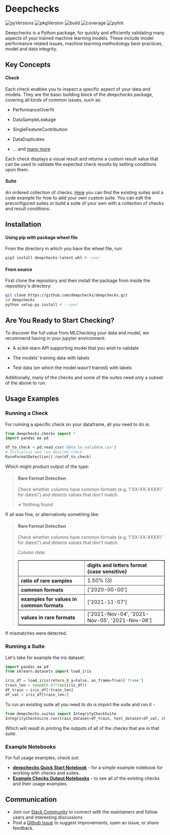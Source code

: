 
# Deepchecks

![pyVersions](https://img.shields.io/pypi/pyversions/deepchecks)
![pkgVersion](https://img.shields.io/pypi/v/deepchecks)
![build](https://github.com/deepchecks/deepchecks/actions/workflows/build.yml/badge.svg)
![coverage](https://deepchecks-public.s3.eu-west-1.amazonaws.com/deepchecks/coverage.svg)
![pylint](https://deepchecks-public.s3.eu-west-1.amazonaws.com/deepchecks/pylint.svg)

Deepchecks is a Python package, for quickly and efficiently validating many aspects of your trained machine learning models. These include model performance related issues, machine learning methodology best-practices, model and data integrity.

## Key Concepts

#### Check
Each check enables you to inspect a specific aspect of your data and models. They are the basic building block of the deepchecks package, covering all kinds of common issues, such as:

-   PerformanceOverfit
    
-   DataSampleLeakage
    
-   SingleFeatureContribution
    
-   DataDuplicates
    
-   … and [many more](./notebooks)
    

Each check displays a visual result and returns a custom result value that can be used to validate the expected check results by setting conditions upon them.

#### Suite
An ordered collection of checks. [Here](deepchecks/suites) you can find the existing suites and a code example for how to add your own custom suite. You can edit the preconfigured suites or build a suite of your own with a collection of checks and result conditions.
  

## Installation

#### Using pip with package wheel file
From the directory in which you have the wheel file, run:
```bash
pip3 install deepchecks-latest.whl #--user
```

#### From source
First clone the repository and then install the package from inside the repository's directory:
```bash
git clone https://github.com/deepchecks/deepchecks.git
cd deepchecks
python setup.py install # --user
```


## Are You Ready  to Start Checking?

To discover the full value from MLChecking your data and model, we recommend having in your jupyter environment:

-   A scikit-learn API supporting model that you wish to validate
    
-   The models’ training data with labels
    
-   Test data (on which the model wasn’t trained) with labels  

Additionally, many of the checks and some of the suites need only a subset of the above to run.

## Usage Examples

### Running a Check
For running a specific check on your dataframe, all you need to do is:

```python
from deepchecks.checks import *
import pandas as pd

df_to_check = pd.read_csv('data_to_validate.csv')
# Initialize and run desired check
RareFormatDetection().run(df_to_check)
```
Which might product output of the type:
><h4>Rare Format Detection</h4>
> <p>Check whether columns have common formats (e.g. \"XX-XX-XXXX\" for dates\") and detects values that don't match.</p>
> <p><b>&#x2713;</b> Nothing found</p>

If all was fine, or alternatively something like:
><h4>Rare Format Detection</h4>
><p>Check whether columns have common formats (e.g. \"XX-XX-XXXX\" for dates\") and detects values that don't match.</p>
>
>
> Column date:
> <table border="1" class="dataframe" style="text-align: left;">
>   <thead>
>     <tr>
>       <th class="blank level0" >&nbsp;</th>
>       <th class="col_heading level0 col0" >digits and letters format (case sensitive)</th>
>     </tr>
>   </thead>
>   <tbody>
>     <tr>
>       <th id="T_ae5e3_level0_row0" class="row_heading level0 row0" >ratio of rare samples</th>
>       <td id="T_ae5e3_row0_col0" class="data row0 col0" >1.50% (3)</td>
>     </tr>
>     <tr>
>       <th id="T_ae5e3_level0_row1" class="row_heading level0 row1" >common formats</th>
>       <td id="T_ae5e3_row1_col0" class="data row1 col0" >['2020-00-00']</td>
>     </tr>
>     <tr>
>       <th id="T_ae5e3_level0_row2" class="row_heading level0 row2" >examples for values in common formats</th>
>       <td id="T_ae5e3_row2_col0" class="data row2 col0" >['2021-11-07']</td>
>     </tr>
>     <tr>
>       <th id="T_ae5e3_level0_row3" class="row_heading level0 row3" >values in rare formats</th>
>       <td id="T_ae5e3_row3_col0" class="data row3 col0" >['2021-Nov-04', '2021-Nov-05', '2021-Nov-06']</td>
>     </tr>
>   </tbody> </table>

If mismatches were detected.

### Running a Suite
Let's take for example the iris dataset:
```python
import pandas as pd
from sklearn.datasets import load_iris
```
```python
iris_df = load_iris(return_X_y=False, as_frame=True)['frame']
train_len = round(0.67*len(iris_df))
df_train = iris_df[:train_len]
df_val = iris_df[train_len:]
```
To run an existing suite all you need to do is import the suite and run it -

```python
from deepchecks.suites import IntegrityCheckSuite
IntegrityCheckSuite.run(train_dataset=df_train, test_dataset=df_val, check_datasets_policy='both')
```
Which will result in printing the outputs of all of the checks that are in that suite.

### Example Notebooks
For full usage examples, check out: 
- [**deepchecks Quick Start Notebook**](./notebooks/examples/models/Iris%20Dataset%20CheckSuite%20Example.ipynb) - for a simple example notebook for working with checks and suites.
- [**Example Checks Output Notebooks**](./notebooks) - to see all of the existing checks and their usage examples.

## Communication
- Join our [Slack Community](https://join.slack.com/t/mlcheckscommunity/shared_invite/zt-y28sjt1v-PBT50S3uoyWui_Deg5L_jg) to connect with the maintainers and follow users and interesting discussions
- Post a [Github Issue](https://github.com/deepchecks/deepchecks/issues) to suggest improvements, open an issue, or share feedback.

[comment]: <> "- Send us an [email](mailto:info@deepchecks.com) at info@deepchecks.com"